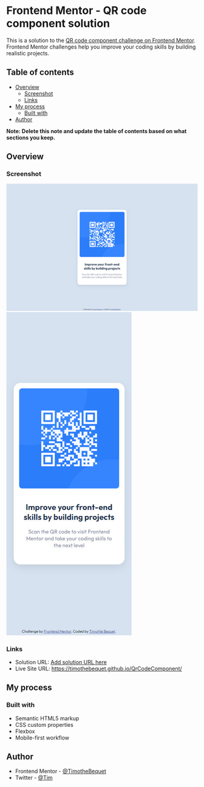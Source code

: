 # Frontend Mentor - QR code component solution

This is a solution to the [QR code component challenge on Frontend Mentor](https://www.frontendmentor.io/challenges/qr-code-component-iux_sIO_H). Frontend Mentor challenges help you improve your coding skills by building realistic projects. 

## Table of contents

- [Overview](#overview)
  - [Screenshot](#screenshot)
  - [Links](#links)
- [My process](#my-process)
  - [Built with](#built-with)
- [Author](#author)

**Note: Delete this note and update the table of contents based on what sections you keep.**

## Overview

### Screenshot

![](./Overview/qr-code-component.jpg)
![](./Overview/qr-code-component-mobile.jpg)


### Links

- Solution URL: [Add solution URL here](https://your-solution-url.com)
- Live Site URL: https://timothebequet.github.io/QrCodeComponent/

## My process

### Built with

- Semantic HTML5 markup
- CSS custom properties
- Flexbox
- Mobile-first workflow

## Author

- Frontend Mentor - [@TimotheBequet](https://www.frontendmentor.io/profile/TimotheBequet)
- Twitter - [@Tim](https://twitter.com/watzefeuke)
